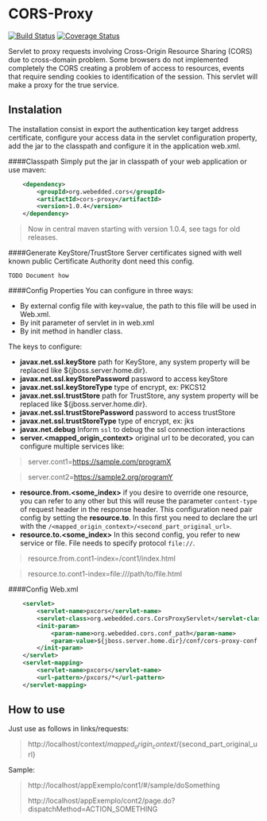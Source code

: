 CORS-Proxy
=================
[![Build Status](https://travis-ci.org/voiski/cors-proxy.svg?branch=master)](https://travis-ci.org/voiski/cors-proxy) [![Coverage Status](https://coveralls.io/repos/voiski/cors-proxy/badge.svg?branch=master&service=github)](https://coveralls.io/github/voiski/cors-proxy?branch=master)

Servlet to proxy requests involving Cross-Origin Resource Sharing (CORS) due to cross-domain problem. Some browsers do not implemented completely the CORS creating a problem of access to resources, events that require sending cookies to identification of the session. This servlet will make a proxy for the true service.

Instalation
--------------------
The installation consist in export the authentication key target address certificate, configure your access data in the servlet configuration property, add the jar to the classpath and configure it in the application web.xml.

####Classpath
Simply put the jar in classpath of your web application or use maven:

```xml
	<dependency>
		<groupId>org.webedded.cors</groupId>
		<artifactId>cors-proxy</artifactId>
		<version>1.0.4</version>
	</dependency>
```


> Now in central maven starting with version 1.0.4, see tags for old releases.

####Generate KeyStore/TrustStore
Server certificates signed with well known public Certificate Authority dont need this config.

`TODO Document how`

####Config Properties
You can configure in three ways:

- By external config file with key=value, the path to this file will be used in Web.xml.
- By init parameter of servlet in in web.xml
- By init method in handler class.

The keys to configure:

- **javax.net.ssl.keyStore** path for KeyStore, any system property will be replaced like ${jboss.server.home.dir}.
- **javax.net.ssl.keyStorePassword** password to access keyStore
- **javax.net.ssl.keyStoreType** type of encrypt, ex: PKCS12
- **javax.net.ssl.trustStore** path for TrustStore, any system property will be replaced like ${jboss.server.home.dir}.
- **javax.net.ssl.trustStorePassword** password to access trustStore
- **javax.net.ssl.trustStoreType** type of encrypt, ex: jks
- **javax.net.debug** Inform `ssl` to debug the ssl connection interactions
- **server.<mapped_origin_context>** original url to be decorated, you can configure multiple services like:

> server.cont1=https://sample.com/programX

> server.cont2=https://sample2.org/programY

- **resource.from.<some_index>** if you desire to override one resource, you can refer to any other but this will reuse the parameter `content-type` of request header in the response header. This configuration need pair config by setting the **resource.to**. In this first you need to declare the url with the `/<mapped_origin_context>/<second_part_original_url>`.
- **resource.to.<some_index>**  In this second config, you refer to new service or file. File needs to specify protocol `file://`.

> resource.from.cont1-index=/cont1/index.html

> resource.to.cont1-index=file:///path/to/file.html

####Config Web.xml
```xml
	<servlet>
		<servlet-name>pxcors</servlet-name>
		<servlet-class>org.webedded.cors.CorsProxyServlet</servlet-class>
		<init-param>
			<param-name>org.webedded.cors.conf_path</param-name>
			<param-value>${jboss.server.home.dir}/conf/cors-proxy-conf.properties</param-value>
		</init-param>
	</servlet>
	<servlet-mapping>
		<servlet-name>pxcors</servlet-name>
		<url-pattern>/pxcors/*</url-pattern>
	</servlet-mapping>
```


How to use
--------------------
Just use as follows in links/requests:

> http://localhost/context/${mapped_origin_context}/${second_part_original_url}

Sample:

> http://localhost/appExemplo/cont1/#/sample/doSomething
>
> http://localhost/appExemplo/cont2/page.do?dispatchMethod=ACTION_SOMETHING
